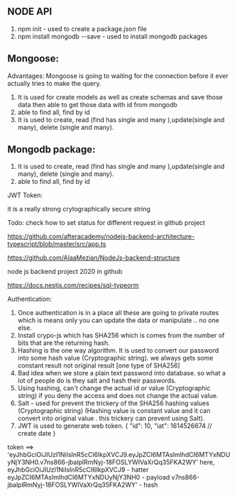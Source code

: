 NODE API
--------
1. npm init - used to create a package.json file
2. npm install mongodb --save - used to install mongodb packages


Mongoose:
---------
 Advantages: 
   Mongoose is going to waiting for the connection before it ever actually tries to make the query.

1. It is used for create models as well as create schemas and save those data then able to get those data with id from mongodb
2. able to find all, find by id 
3. It is used to create, read (find has single and many ),update(single and many), delete (single and many).


Mongodb package:
----------------

  1. It is used to create, read (find has single and many ),update(single and many), delete (single and many).
  2. able to find all, find by id 



JWT Token:

 it is a really strong crytographically secure string 


Todo:
check how to set status for different request in github project

https://github.com/afteracademy/nodejs-backend-architecture-typescript/blob/master/src/app.ts

https://github.com/AlaaMezian/NodeJs-backend-structure

node js backend project 2020 in github

https://docs.nestjs.com/recipes/sql-typeorm


Authentication:
 1. Once authentication is in a place all these are going to private routes which is means
 only you can update the data or manipulate .. no one else.
 2. Install crypo-js which has SHA256 which is comes from the number of bits that are the returning hash.
 3. Hashing is the one way algorithm. It is used to convert our password into some hash value (Cryptographic string). we always gets some constant result not original result [one type of SHA256]
 4. Bad idea when we store a plain text password into database. so what a lot of people do is they salt and hash their passwords.
 5. Using hashing, can't change the actual id or value (Cryptographic string) if you deny the access and does not change the actual value.
 6. Salt - used for prevent the trickery of the SHA256 hashing values (Cryptographic string) (Hashing value is constant value and it can convert into original value . this trickery can prevent using Salt).
 7. JWT is used to generate web token.
 {
  "id": 10,
  "iat": 1614526674 // create date
}

token ==> 'eyJhbGciOiJIUzI1NiIsInR5cCI6IkpXVCJ9.eyJpZCI6MTAsImlhdCI6MTYxNDUyNjY3NH0.v7ns866-jbalplRmNyj-18FOSLYWIVaXrQq35FKA2WY'
here, 
eyJhbGciOiJIUzI1NiIsInR5cCI6IkpXVCJ9 - hatter
eyJpZCI6MTAsImlhdCI6MTYxNDUyNjY3NH0 - payload
v7ns866-jbalplRmNyj-18FOSLYWIVaXrQq35FKA2WY' - hash





